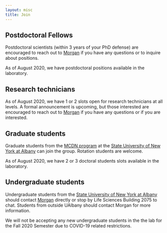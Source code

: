 ```yaml
---
layout: misc
title: Join
---
```


 
## Postdoctoral Fellows

Postdoctoral scientists (within 3 years of your PhD defense) are encouraged to reach out to [Morgan](mailto:masammons@albany.edu) if you have any questions or to inquire about positions. 

As of August 2020, we have postdoctoral positions available in the laboratory. 


## Research technicians

As of August 2020, we have 1 or 2 slots open for research technicians at all levels. A formal announcement is upcoming, but those interested are encouraged to reach out to [Morgan](mailto:masammons@albany.edu) if you have any questions or if you are interested.


## Graduate students

Graduate students from the [MCDN program](http://www.albany.edu/biology/graduate_programs/doctoral/mcdn/main.shtml) at the [State University of New York at Albany](www.albany.edu) can join the group.  Rotation students are welcome.

As of August 2020, we have 2 or 3 doctoral students slots available in the laboratory. 

## Undergraduate students

Undergraduate students from the [State University of New York at Albany](www.albany.edu) should contact [Morgan](mailto:masammons@albany.edu) directly or stop by Life Sciences Building 2075 to chat. Students from outside UAlbany should contact Morgan for more information.

We will not be accepting any new undergraduate students in the the lab for the Fall 2020 Semester due to COVID-19 related restrictions. 